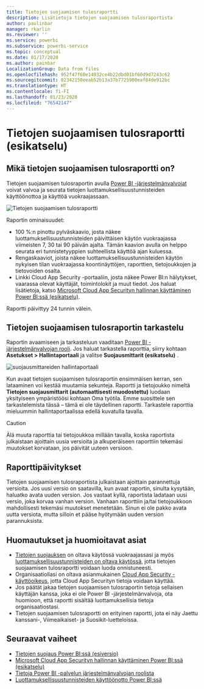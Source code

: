 ```yaml
---
title: Tietojen suojaamisen tulosraportti
description: Lisätietoja tietojen suojaamisen tulosraportista
author: paulinbar
manager: rkarlin
ms.reviewer: ''
ms.service: powerbi
ms.subservice: powerbi-service
ms.topic: conceptual
ms.date: 01/17/2020
ms.author: painbar
LocalizationGroup: Data from files
ms.openlocfilehash: 952f47f60e14932ce4b22dbd01bf60d9d7243c62
ms.sourcegitcommit: 02342150eeab52b13a37b7725900eaf84de912bc
ms.translationtype: HT
ms.contentlocale: fi-FI
ms.lasthandoff: 01/23/2020
ms.locfileid: "76542147"
---
```

# <a name="data-protection-metrics-report-preview"></a>Tietojen suojaamisen tulosraportti (esikatselu)

## <a name="what-is-the-data-protection-metrics-report"></a>Mikä tietojen suojaamisen tulosraportti on?
Tietojen suojaamisen tulosraportin avulla [Power BI -järjestelmänvalvojat](../service-admin-role.md) voivat valvoa ja seurata tietojen luottamuksellisuustunnisteiden käyttöönottoa ja käyttöä vuokraajassaan.

![Tietojen suojaamisen tulosraportti](./media/service-security-data-protection-metrics-report/protection-metrics-seven-days-1.png)
 
Raportin ominaisuudet:
* 100 %:n pinottu pylväskaavio, josta näkee luottamuksellisuustunnisteiden päivittäisen käytön vuokraajassa viimeisten 7, 30 tai 90 päivän ajalta. Tämän kaavion avulla on helppo seurata eri tunnistetyyppien suhteellista käyttöä ajan kuluessa.
* Rengaskaaviot, joista näkee luottamuksellisuustunnisteiden käytön nykyisen tilan vuokraajassa koontinäyttöjen, raporttien, tietojoukkojen ja tietovoiden osalta.
* Linkki Cloud App Security -portaaliin, josta näkee Power BI:n hälytykset, vaarassa olevat käyttäjät, toimintolokit ja muut tiedot. Jos haluat lisätietoja, katso [Microsoft Cloud App Securityn hallinnan käyttäminen Power BI:ssä (esikatselu)](./service-security-using-microsoft-cloud-app-security-controls.md).

Raportti päivittyy 24 tunnin välein.

## <a name="viewing-the-data-protection-metrics-report"></a>Tietojen suojaamisen tulosraportin tarkastelu

Raportin avaamiseen ja tarkasteluun vaaditaan [Power BI -järjestelmänvalvojan rooli](../service-admin-role.md).
Jos haluat tarkastella raporttia, siirry kohtaan **Asetukset > Hallintaportaali** ja valitse **Suojausmittarit (esikatselu)** .

![suojausmittareiden hallintaportaali](./media/service-security-data-protection-metrics-report/protection-metrics-admin-portal.png)
 
 
Kun avaat tietojen suojaamisen tulosraportin ensimmäisen kerran, sen lataaminen voi kestää muutamia sekunteja. Raportti ja tietojoukko nimeltä **Tietojen suojausmittarit (automaattisesti muodostettu)** luodaan yksityiseen ympäristöösi kohtaan Oma työtila. Emme suosittele sen tarkastelemista tässä – tämä ei ole täydellinen raportti. Tarkastele raporttia mieluummin hallintaportaalissa edellä kuvatulla tavalla.

> [!CAUTION]
> Älä muuta raporttia tai tietojoukkoa millään tavalla, koska raportista julkaistaan ajoittain uusia versioita ja alkuperäiseen raporttiin tekemäsi muutokset korvataan, jos päivität uuteen versioon.

## <a name="report-updates"></a>Raporttipäivitykset

Tietojen suojaamisen tulosraportista julkaistaan ajoittain parannettuja versioita. Jos uusi versio on saatavilla, kun avaat raportin, sinulta kysytään, haluatko avata uuden version. Jos vastaat kyllä, raportista ladataan uusi versio, joka korvaa vanhan version. Vanhaan raporttiin ja/tai tietojoukkoon mahdollisesti tekemäsi muutokset menetetään. Sinun ei ole pakko avata uutta versiota, mutta silloin et pääse hyötymään uuden version parannuksista. 
## <a name="notes-and-considerations"></a>Huomautukset ja huomioitavat asiat
* [Tietojen suojauksen](./service-security-enable-data-sensitivity-labels.md) on oltava käytössä vuokraajassasi ja myös [luottamuksellisuustunnisteiden on oltava käytössä](../designer/service-security-apply-data-sensitivity-labels.md), jotta tietojen suojaamisen tulosraportti voidaan luoda onnistuneesti. 
* Organisaatiollasi on oltava asianmukainen [Cloud App Security -käyttöoikeus](https://docs.microsoft.com/power-bi/admin/service-security-using-microsoft-cloud-app-security-controls#microsoft-cloud-app-security-licensing), jotta Cloud App Securityn tietoja voidaan käyttää.
* Jos päätät jakaa tietojen suojaamisen tulosraportin tietoja sellaisen käyttäjän kanssa, joka ei ole Power BI -järjestelmänvalvoja, ota huomioon, että raportti sisältää luottamuksellisia tietoja organisaatiostasi.
* Tietojen suojaamisen tulosraportti on erityinen raportti, jota ei näy Jaettu kanssani-, Viimeaikaiset- ja Suosikit-luetteloissa.
## <a name="next-steps"></a>Seuraavat vaiheet
* [Tietojen suojaus Power BI:ssä (esiversio)](./service-security-data-protection-overview.md)
* [Microsoft Cloud App Securityn hallinnan käyttäminen Power BI:ssä (esikatselu)](./service-security-using-microsoft-cloud-app-security-controls.md)
* [Tietoja Power BI -palvelun järjestelmänvalvojan roolista](../service-admin-role.md)
* [Luottamuksellisuustunnisteiden käyttöönotto Power BI:ssä](./service-security-enable-data-sensitivity-labels.md)
